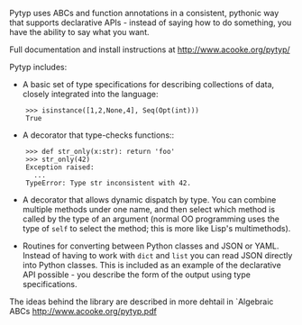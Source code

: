 Pytyp uses ABCs and function annotations in a consistent, pythonic way that supports declarative APIs - instead of saying how to do something, you have the ability to say what you want.

Full documentation and install instructions at http://www.acooke.org/pytyp/

Pytyp includes:

  * A basic set of type specifications for describing collections of data, closely integrated into the language:
```
    >>> isinstance([1,2,None,4], Seq(Opt(int)))
    True
```
  * A decorator that type-checks functions::
```
    >>> def str_only(x:str): return 'foo'
    >>> str_only(42)
    Exception raised:
      ...
    TypeError: Type str inconsistent with 42.
```
  * A decorator that allows dynamic dispatch by type.  You can combine multiple methods under one name, and then select which method is called by the type of an argument (normal OO programming uses the type of ```self``` to select the method; this is more like Lisp's multimethods).

  * Routines for converting between Python classes and JSON or YAML.  Instead of having to work with ```dict``` and ``list`` you can read JSON directly into Python classes.  This is included as an example of the declarative API possible - you describe the form of the output using type specifications.

The ideas behind the library are described in more dehtail in `Algebraic ABCs http://www.acooke.org/pytyp.pdf